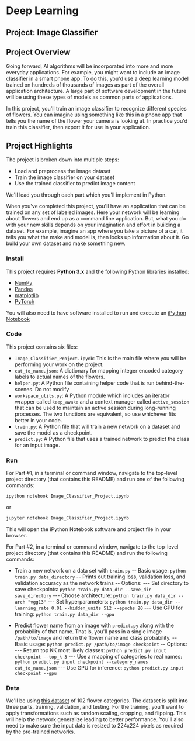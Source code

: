 # Deep Learning
## Project: Image Classifier

## Project Overview
Going forward, AI algorithms will be incorporated into more and more everyday applications. For example, you might want to include an image classifier in a smart phone app. To do this, you'd use a deep learning model trained on hundreds of thousands of images as part of the overall application architecture. A large part of software development in the future will be using these types of models as common parts of applications.

In this project, you'll train an image classifier to recognize different species of flowers. You can imagine using something like this in a phone app that tells you the name of the flower your camera is looking at. In practice you'd train this classifier, then export it for use in your application. 

## Project Highlights
The project is broken down into multiple steps:

- Load and preprocess the image dataset
- Train the image classifier on your dataset
- Use the trained classifier to predict image content

We'll lead you through each part which you'll implement in Python.

When you've completed this project, you'll have an application that can be trained on any set of labeled images. Here your network will be learning about flowers and end up as a command line application. But, what you do with your new skills depends on your imagination and effort in building a dataset. For example, imagine an app where you take a picture of a car, it tells you what the make and model is, then looks up information about it. Go build your own dataset and make something new.

### Install

This project requires **Python 3.x** and the following Python libraries installed:

- [NumPy](http://www.numpy.org/)
- [Pandas](http://pandas.pydata.org)
- [matplotlib](http://matplotlib.org/)
- [PyTorch](https://pytorch.org/)

You will also need to have software installed to run and execute an [iPython Notebook](http://ipython.org/notebook.html)

### Code

This project contains six files:

- `Image_Classifier_Project.ipynb`: This is the main file where you will be performing your work on the project.
- `cat_to_name.json`: A dictionary for mapping integer encoded category labels to actual names of the flowers.
- `helper.py`: A Python file containing helper code that is run behind-the-scenes. Do not modify
- `workspace_utils.py`: A Python module which includes an iterator wrapper called `keep_awake` and a context manager called `active_session` that can be used to maintain an active session during long-running processes. The two functions are equivalent, so use whichever fits better in your code. 
- `train.py`: A Python file that will train a new network on a dataset and save the model as a checkpoint.
- `predict.py`: A Python file that uses a trained network to predict the class for an input image.


### Run

For Part #1, in a terminal or command window, navigate to the top-level project directory (that contains this README) and run one of the following commands:

```bash
ipython notebook Image_Classifier_Project.ipynb
```  
or
```bash
jupyter notebook Image_Classifier_Project.ipynb
```

This will open the iPython Notebook software and project file in your browser.

For Part #2, in a terminal or command window, navigate to the top-level project directory (that contains this README) and run the following commands:

- Train a new network on a data set with `train.py`
-- Basic usage: `python train.py data_directory`
-- Prints out training loss, validation loss, and validation accuracy as the network trains
-- Options:
--- Set directory to save checkpoints: `python train.py data_dir --save_dir save_directory`
--- Choose architecture: `python train.py data_dir --arch "vgg13"`
--- Set hyperparameters: `python train.py data_dir --learning_rate 0.01 --hidden_units 512 --epochs 20`
--- Use GPU for training: `python train.py data_dir --gpu`

- Predict flower name from an image with `predict.py` along with the probability of that name. That is, you'll pass in a single image `/path/to/image` and return the flower name and class probability.
-- Basic usage: `python predict.py /path/to/image checkpoint`
-- Options:
--- Return top KK most likely classes: `python predict.py input checkpoint --top_k 3`
--- Use a mapping of categories to real names: `python predict.py input checkpoint --category_names cat_to_name.json`
--- Use GPU for inference: `python predict.py input checkpoint --gpu`

### Data

We'll be using [this dataset](http://www.robots.ox.ac.uk/~vgg/data/flowers/102/index.html) of 102 flower categories. The dataset is split into three parts, training, validation, and testing. For the training, you'll want to apply transformations such as random scaling, cropping, and flipping. This will help the network generalize leading to better performance. You'll also need to make sure the input data is resized to 224x224 pixels as required by the pre-trained networks.

